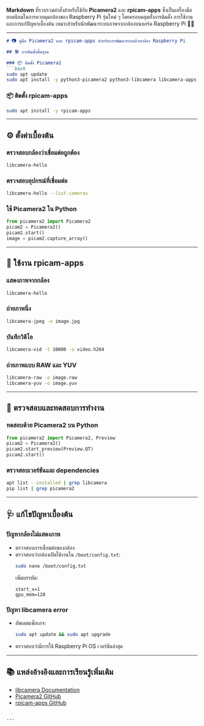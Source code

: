 **Markdown** ที่รวบรวมคำสั่งสำหรับใช้กับ **Picamera2** และ **rpicam-apps** ซึ่งเป็นเครื่องมือยอดนิยมในการควบคุมกล้องของ Raspberry Pi รุ่นใหม่ ๆ โดยครอบคลุมทั้งการติดตั้ง การใช้งาน และการแก้ปัญหาเบื้องต้น เหมาะสำหรับนักพัฒนาระบบภาพจากกล้องบนบอร์ด Raspberry Pi 📸🐍

---

```markdown
# 📷 คู่มือ Picamera2 และ rpicam-apps สำหรับการพัฒนาระบบด้วยกล้อง Raspberry Pi

## 🛠️ การติดตั้งพื้นฐาน

### 📦 ติดตั้ง Picamera2
```bash
sudo apt update
sudo apt install -y python3-picamera2 python3-libcamera libcamera-apps
```

### 📦 ติดตั้ง rpicam-apps
```bash
sudo apt install -y rpicam-apps
```

---

## ⚙️ ตั้งค่าเบื้องต้น

### ตรวจสอบกล้องว่าเชื่อมต่อถูกต้อง
```bash
libcamera-hello
```

### ตรวจสอบอุปกรณ์ที่เชื่อมต่อ
```bash
libcamera-hello --list-cameras
```

### ใช้ Picamera2 ใน Python
```python
from picamera2 import Picamera2
picam2 = Picamera2()
picam2.start()
image = picam2.capture_array()
```

---

## 📸 ใช้งาน rpicam-apps

### แสดงภาพจากกล้อง
```bash
libcamera-hello
```

### ถ่ายภาพนิ่ง
```bash
libcamera-jpeg -o image.jpg
```

### บันทึกวิดีโอ
```bash
libcamera-vid -t 10000 -o video.h264
```

### ถ่ายภาพแบบ RAW และ YUV
```bash
libcamera-raw -o image.raw
libcamera-yuv -o image.yuv
```

---

## 🧪 ตรวจสอบและทดสอบการทำงาน

### ทดสอบด้วย Picamera2 บน Python
```python
from picamera2 import Picamera2, Preview
picam2 = Picamera2()
picam2.start_preview(Preview.QT)
picam2.start()
```

### ตรวจสอบเวอร์ชันและ dependencies
```bash
apt list --installed | grep libcamera
pip list | grep picamera2
```

---

## 🩺 แก้ไขปัญหาเบื้องต้น

### ปัญหากล้องไม่แสดงภาพ
- ตรวจสอบการเชื่อมต่อของกล้อง
- ตรวจสอบว่ากล้องเปิดใช้งานใน `/boot/config.txt`:
  ```bash
  sudo nano /boot/config.txt
  ```
  เพิ่มบรรทัด:
  ```
  start_x=1
  gpu_mem=128
  ```

### ปัญหา libcamera error
- อัพเดตแพ็กเกจ:
  ```bash
  sudo apt update && sudo apt upgrade
  ```
- ตรวจสอบว่ามีการใช้ Raspberry Pi OS เวอร์ชันล่าสุด

---

## 📚 แหล่งอ้างอิงและการเรียนรู้เพิ่มเติม
- [libcamera Documentation](https://www.linaro.org/)
- [Picamera2 GitHub](https://github.com/raspberrypi/picamera2)
- [rpicam-apps GitHub](https://github.com/raspberrypi/rpicam-apps)

```

---
